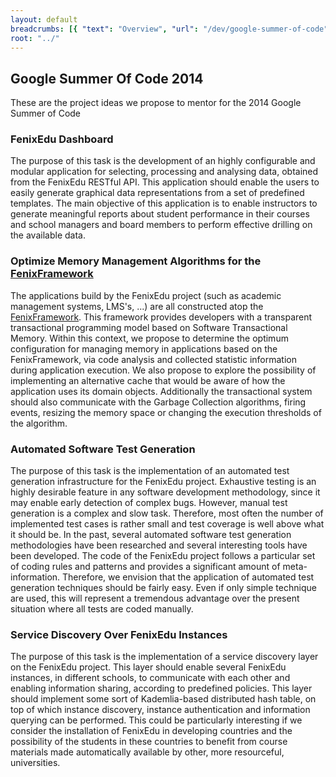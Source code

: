 ```yaml
---
layout: default
breadcrumbs: [{ "text": "Overview", "url": "/dev/google-summer-of-code"}]
root: "../"
---
```


## Google Summer Of Code 2014

These are the project ideas we propose to mentor for the 2014 Google Summer of Code


### FenixEdu Dashboard

The purpose of this task is the development of an highly configurable and modular application for selecting, processing and analysing data, obtained from the FenixEdu RESTful API. This application should enable the users to easily generate graphical data representations from a set of predefined templates. The main objective of this application is to enable instructors to generate meaningful reports about student performance in their courses and school managers and board members to perform effective drilling on the available data.


### Optimize Memory Management Algorithms for the [FenixFramework][FenixFramework]

The applications build by the FenixEdu project (such as academic management systems, LMS's, ...) are all constructed atop the [FenixFramework][FenixFramework]. This framework provides developers with a transparent transactional programming model based on Software Transactional Memory. Within this context, we propose to determine the optimum configuration for managing memory in applications based on the FenixFramework, via code analysis and collected statistic information during application execution. We also propose to explore the possibility of implementing an alternative cache that would be aware of how the application uses its domain objects. Additionally the transactional system should also communicate with the Garbage Collection algorithms, firing events, resizing the memory space or changing the execution thresholds of the algorithm.


### Automated Software Test Generation

The purpose of this task is the implementation of an automated test generation infrastructure for the FenixEdu project. Exhaustive testing is an highly desirable feature in any software development methodology, since it may enable early detection of complex bugs. However, manual test generation is a complex and slow task. Therefore, most often the number of implemented test cases is rather small and test coverage is well above what it should be. In the past, several automated software test generation methodologies have been researched and several interesting tools have been developed. The code of the FenixEdu project follows a particular set of coding rules and patterns and provides a significant amount of meta-information. Therefore, we envision that the application of automated test generation techniques should be fairly easy. Even if only simple technique are used, this will represent a tremendous advantage over the present situation where all tests are coded manually.



### Service Discovery Over FenixEdu Instances

The purpose of this task is the implementation of a service discovery layer on the FenixEdu project. This layer should enable several FenixEdu instances, in different schools, to communicate with each other and enabling information sharing, according to predefined policies. This layer should implement some sort of Kademlia-based distributed hash table, on top of which instance discovery, instance authentication and information querying can be performed. This could be particularly interesting if we consider the installation of FenixEdu in developing countries and the possibility of the students in these countries to benefit from course materials made automatically available by other, more resourceful, universities.


[FenixFramework]: http://fenix-framework.github.io/
